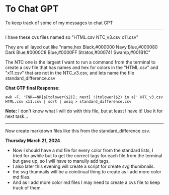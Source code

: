 # To Chat GPT

To keep track of some of my messages to chat GPT


---

I have these cvs files named so
"HTML.csv
NTC_v3.csv
x11.csv"

They are all layed out like
"name,hex
Black,#000000
Navy Blue,#000080
Dark Blue,#0000C8
Blue,#0000FF
Stratos,#000741
Swamp,#001B1C"

The NTC one is the largest I want to run a command from the terminal to create a csv file that has names and hex for colors in the "HTML.csv" and  "x11.csv" that are not in the NTC_v3.csv, and lets name the file standard_difference.csv

**Chat GTP final Response:**
```shell
awk -F, 'FNR==NR{a[tolower($2)]; next} !(tolower($2) in a)' NTC_v3.csv HTML.csv x11.csv | sort | uniq > standard_difference.csv
```

**Note:**
I don't know what I will do with this file, but at least I have it! Use it for next task...

---

Now create markdown files like this from the standard_difference.csv.


**Thursday March 21, 2024**
- Now I should have a md file for every color from the standard lists, I tried for awhile but to get the correct tags for each file from the terminal but gave up, so I will have to manully add tags.
- I also later this evening will create a script for create svg thumbnails.
- the svg thumnails will be a cointinual thing to create as I add more color md files.
- And as I add more color md files I may need to create a cvs file to keep track of them.


